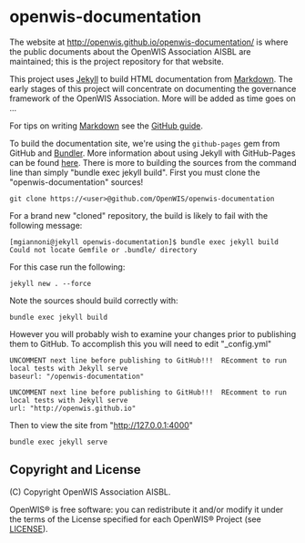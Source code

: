 # openwis-documentation

The website at http://openwis.github.io/openwis-documentation/ is where the public documents about the OpenWIS Association AISBL are maintained; this is the project repository for that website.

This project uses [Jekyll](https://jekyllrb.com/) to build HTML documentation from [Markdown](https://daringfireball.net/projects/markdown/). The early stages of this project will concentrate on documenting the governance framework of the OpenWIS Association. More will be added as time goes on ...

For tips on writing [Markdown](https://daringfireball.net/projects/markdown/) see the [GitHub guide](https://guides.github.com/features/mastering-markdown/).

To build the documentation site, we're using the `github-pages` gem from GitHub and [Bundler](http://bundler.io/). More information about using Jekyll with GitHub-Pages can be found [here](https://jekyllrb.com/docs/github-pages/). There is more to building the sources from the command line than simply "bundle exec jekyll build".  First you must clone the "openwis-documentation" sources!

```
git clone https://<user>@github.com/OpenWIS/openwis-documentation
```
For a brand new "cloned" repository, the build is likely to fail with the following message:

```
[mgiannoni@jekyll openwis-documentation]$ bundle exec jekyll build
Could not locate Gemfile or .bundle/ directory
```
For this case run the following:

```
jekyll new . --force
```
Note the sources should build correctly with:

```
bundle exec jekyll build
```

However you will probably wish to examine your changes prior to publishing them to GitHub.  To accomplish this you will need to edit "_config.yml"

```
UNCOMMENT next line before publishing to GitHub!!!  REcomment to run local tests with Jekyll serve
baseurl: "/openwis-documentation"

UNCOMMENT next line before publishing to GitHub!!!  REcomment to run local tests with Jekyll serve
url: "http://openwis.github.io"
```

Then to view the site from "http://127.0.0.1:4000"

```
bundle exec jekyll serve
```

Copyright and License
---------------------
(C) Copyright OpenWIS Association AISBL.

OpenWIS® is free software: you can redistribute it and/or modify it under the terms of the License specified for each OpenWIS® Project (see [LICENSE](./LICENSE)).
